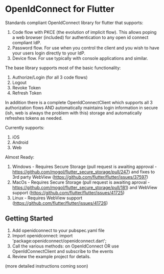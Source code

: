 # OpenIdConnect for Flutter

Standards compliant OpenIdConnect library for flutter that supports:

1. Code flow with PKCE (the evolution of implicit flow). This allows poping a web browser (included) for authentication to any open id connect compliant IdP.
2. Password flow. For use when you control the client and you wish to have your users login directly to your IdP.
3. Device flow. For use typically with console applications and similar.

The base library supports most of the basic functionality:

1. Authorize/Login (for all 3 code flows)
2. Logout
3. Revoke Token
4. Refresh Token

In addition there is a complete OpenIdConnectClient which supports all 3 authorization flows AND automatically maintains login information in secure (ish, web is always the problem with this) storage and automatically refreshes tokens as needed.

Currently supports:

1. iOS
2. Android
3. Web

Almost Ready:

1. Windows - Requires Secure Storage (pull request is awaiting approval - https://github.com/mogol/flutter_secure_storage/pull/247) and fixes to 3rd party WebView (https://github.com/flutter/flutter/issues/37597)
2. MacOs - Requires Secure Storage (pull request is awaiting aproval - https://github.com/mogol/flutter_secure_storage/pull/181) and WebView support (https://github.com/flutter/flutter/issues/41725)
3. Linux - Requires WebView support (https://github.com/flutter/flutter/issues/41726)

## Getting Started

1. Add openidconnect to your pubspec.yaml file
2. Import openidconnect: import 'package:openidconnect/openidconnect.dart';
3. Call the various methods: on OpenIdConnect OR use OpenIdConnectClient and subscribe to the events
4. Review the example project for details.

(more detailed instructions coming soon)
